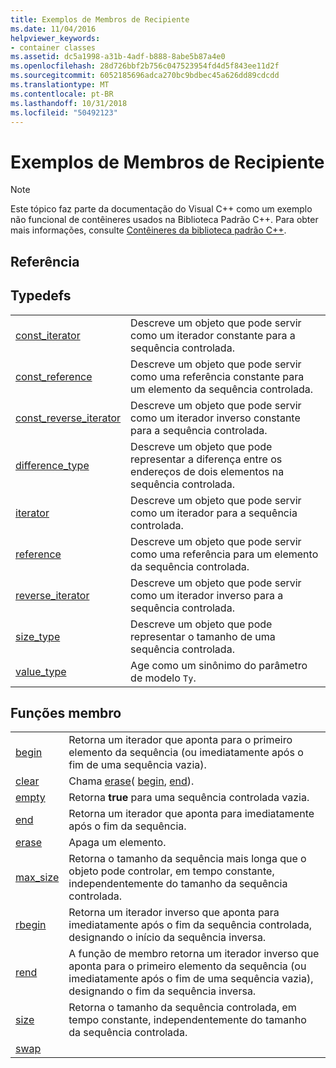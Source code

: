 ```yaml
---
title: Exemplos de Membros de Recipiente
ms.date: 11/04/2016
helpviewer_keywords:
- container classes
ms.assetid: dc5a1998-a31b-4adf-b888-8abe5b87a4e0
ms.openlocfilehash: 28d726bbf2b756c047523954fd4d5f843ee11d2f
ms.sourcegitcommit: 6052185696adca270bc9bdbec45a626dd89cdcdd
ms.translationtype: MT
ms.contentlocale: pt-BR
ms.lasthandoff: 10/31/2018
ms.locfileid: "50492123"
---
```

# <a name="sample-container-members"></a>Exemplos de Membros de Recipiente

> [!NOTE]
> Este tópico faz parte da documentação do Visual C++ como um exemplo não funcional de contêineres usados na Biblioteca Padrão C++. Para obter mais informações, consulte [Contêineres da biblioteca padrão C++](../standard-library/stl-containers.md).

## <a name="reference"></a>Referência

## <a name="typedefs"></a>Typedefs

|||
|-|-|
|[const_iterator](../standard-library/container-class-const-iterator.md)|Descreve um objeto que pode servir como um iterador constante para a sequência controlada.|
|[const_reference](../standard-library/container-class-const-reference.md)|Descreve um objeto que pode servir como uma referência constante para um elemento da sequência controlada.|
|[const_reverse_iterator](../standard-library/container-class-const-reverse-iterator.md)|Descreve um objeto que pode servir como um iterador inverso constante para a sequência controlada.|
|[difference_type](../standard-library/container-class-difference-type.md)|Descreve um objeto que pode representar a diferença entre os endereços de dois elementos na sequência controlada.|
|[iterator](../standard-library/container-class-iterator.md)|Descreve um objeto que pode servir como um iterador para a sequência controlada.|
|[reference](../standard-library/container-class-reference.md)|Descreve um objeto que pode servir como uma referência para um elemento da sequência controlada.|
|[reverse_iterator](../standard-library/container-class-reverse-iterator.md)|Descreve um objeto que pode servir como um iterador inverso para a sequência controlada.|
|[size_type](../standard-library/container-class-size-type.md)|Descreve um objeto que pode representar o tamanho de uma sequência controlada.|
|[value_type](../standard-library/container-class-value-type.md)|Age como um sinônimo do parâmetro de modelo `Ty`.|

## <a name="member-functions"></a>Funções membro

|||
|-|-|
|[begin](../standard-library/container-class-begin.md)|Retorna um iterador que aponta para o primeiro elemento da sequência (ou imediatamente após o fim de uma sequência vazia).|
|[clear](../standard-library/container-class-clear.md)|Chama [erase](../standard-library/container-class-erase.md)( [begin](../standard-library/container-class-begin.md), [end](../standard-library/container-class-end.md)).|
|[empty](../standard-library/container-class-empty.md)|Retorna **true** para uma sequência controlada vazia.|
|[end](../standard-library/container-class-end.md)|Retorna um iterador que aponta para imediatamente após o fim da sequência.|
|[erase](../standard-library/container-class-erase.md)|Apaga um elemento.|
|[max_size](../standard-library/container-class-max-size.md)|Retorna o tamanho da sequência mais longa que o objeto pode controlar, em tempo constante, independentemente do tamanho da sequência controlada.|
|[rbegin](../standard-library/container-class-rbegin.md)|Retorna um iterador inverso que aponta para imediatamente após o fim da sequência controlada, designando o início da sequência inversa.|
|[rend](../standard-library/container-class-rend.md)|A função de membro retorna um iterador inverso que aponta para o primeiro elemento da sequência (ou imediatamente após o fim de uma sequência vazia), designando o fim da sequência inversa.|
|[size](../standard-library/container-class-size.md)|Retorna o tamanho da sequência controlada, em tempo constante, independentemente do tamanho da sequência controlada.|
|[swap](../standard-library/container-class-swap.md)

